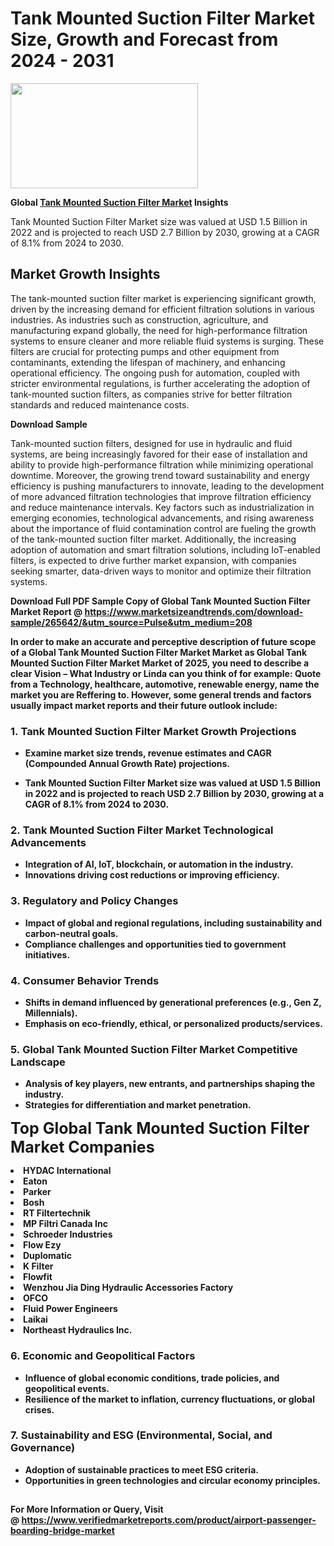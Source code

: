 <H1>Tank Mounted Suction Filter Market Size, Growth and Forecast from 2024 - 2031</H1><img class="aligncenter size-medium wp-image-584254" src="https://thirdeyenews.in/wp-content/uploads/2024/09/Global-Market-Research-300x168.jpeg" alt="" width="300" height="168" /><p><strong>Global&nbsp;<a href="https://www.marketsizeandtrends.com/download-sample/265642/&amp;utm_source=Pulse&amp;utm_medium=208">Tank Mounted Suction Filter Market</a> Insights</strong></p><p>Tank Mounted Suction Filter Market size was valued at USD 1.5 Billion in 2022 and is projected to reach USD 2.7 Billion by 2030, growing at a CAGR of 8.1% from 2024 to 2030.</p><p><h2>Market Growth Insights</h2> <p>The tank-mounted suction filter market is experiencing significant growth, driven by the increasing demand for efficient filtration solutions in various industries. As industries such as construction, agriculture, and manufacturing expand globally, the need for high-performance filtration systems to ensure cleaner and more reliable fluid systems is surging. These filters are crucial for protecting pumps and other equipment from contaminants, extending the lifespan of machinery, and enhancing operational efficiency. The ongoing push for automation, coupled with stricter environmental regulations, is further accelerating the adoption of tank-mounted suction filters, as companies strive for better filtration standards and reduced maintenance costs.</p> <p><strong>Download Sample</strong></p> <p>Tank-mounted suction filters, designed for use in hydraulic and fluid systems, are being increasingly favored for their ease of installation and ability to provide high-performance filtration while minimizing operational downtime. Moreover, the growing trend toward sustainability and energy efficiency is pushing manufacturers to innovate, leading to the development of more advanced filtration technologies that improve filtration efficiency and reduce maintenance intervals. Key factors such as industrialization in emerging economies, technological advancements, and rising awareness about the importance of fluid contamination control are fueling the growth of the tank-mounted suction filter market. Additionally, the increasing adoption of automation and smart filtration solutions, including IoT-enabled filters, is expected to drive further market expansion, with companies seeking smarter, data-driven ways to monitor and optimize their filtration systems. <p><strong></p><p><span class=""><strong>Download Full PDF Sample Copy of Global Tank Mounted Suction Filter Market Report</strong> @ <a href="https://www.marketsizeandtrends.com/download-sample/265642/&amp;utm_source=Pulse&amp;utm_medium=208" target="_blank">https://www.marketsizeandtrends.com/download-sample/265642/&amp;utm_source=Pulse&amp;utm_medium=208</a></span></p><p>In order to make an accurate and perceptive description of future scope of a Global&nbsp;Tank Mounted Suction Filter Market Market as Global&nbsp;Tank Mounted Suction Filter Market Market of 2025, you need to describe a clear Vision &ndash; What Industry or Linda can you think of for example: Quote from a Technology, healthcare, automotive, renewable energy, name the market you are Reffering to. However, some general trends and factors usually impact market reports and their future outlook include:</p><h3>1.&nbsp;<strong>Tank Mounted Suction Filter Market Growth Projections</strong></h3><ul><li>Examine market size trends, revenue estimates and CAGR (Compounded Annual Growth Rate) projections.</li><li><p>Tank Mounted Suction Filter Market size was valued at USD 1.5 Billion in 2022 and is projected to reach USD 2.7 Billion by 2030, growing at a CAGR of 8.1% from 2024 to 2030.</p></li></ul><h3>2.&nbsp;<strong>Tank Mounted Suction Filter Market Technological Advancements</strong></h3><ul><li>Integration of AI, IoT, blockchain, or automation in the industry.</li><li>Innovations driving cost reductions or improving efficiency.</li></ul><h3>3.&nbsp;<strong>Regulatory and Policy Changes</strong></h3><ul><li>Impact of global and regional regulations, including sustainability and carbon-neutral goals.</li><li>Compliance challenges and opportunities tied to government initiatives.</li></ul><h3>4.&nbsp;<strong>Consumer Behavior Trends</strong></h3><ul><li>Shifts in demand influenced by generational preferences (e.g., Gen Z, Millennials).</li><li>Emphasis on eco-friendly, ethical, or personalized products/services.</li></ul><h3>5.&nbsp;<strong>Global Tank Mounted Suction Filter Market Competitive Landscape</strong></h3><ul><li>Analysis of key players, new entrants, and partnerships shaping the industry.</li><li>Strategies for differentiation and market penetration.</li></ul><p data-pm-slice="1 1 []"><span style="color: inherit; font-family: inherit; font-size: 25px;">Top Global Tank Mounted Suction Filter Market Companies</span></p><div class="" data-test-id=""><p><li>HYDAC International</li><li> Eaton</li><li> Parker</li><li> Bosh</li><li> RT Filtertechnik</li><li> MP Filtri Canada Inc</li><li> Schroeder Industries</li><li> Flow Ezy</li><li> Duplomatic</li><li> K Filter</li><li> Flowfit</li><li> Wenzhou Jia Ding Hydraulic Accessories Factory</li><li> OFCO</li><li> Fluid Power Engineers</li><li> Laikai</li><li> Northeast Hydraulics Inc.</li></p></div><h3>6.&nbsp;<strong>Economic and Geopolitical Factors</strong></h3><ul><li>Influence of global economic conditions, trade policies, and geopolitical events.</li><li>Resilience of the market to inflation, currency fluctuations, or global crises.</li></ul><h3>7.&nbsp;<strong>Sustainability and ESG (Environmental, Social, and Governance)</strong></h3><ul><li>Adoption of sustainable practices to meet ESG criteria.</li><li>Opportunities in green technologies and circular economy principles.</li></ul><h2><strong style="font-size: 14px;">For More Information or Query, Visit @&nbsp;</strong><a style="background-color: #ffffff; font-size: 14px;" href="https://www.marketsizeandtrends.com/report/tank-mounted-suction-filter-market/" target="_blank">https://www.verifiedmarketreports.com/product/airport-passenger-boarding-bridge-market</a></h2>
